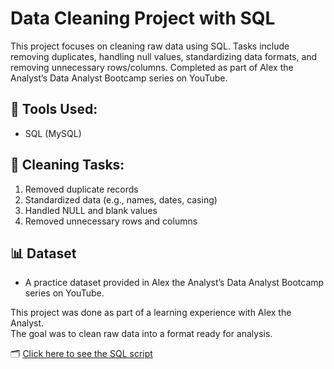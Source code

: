 # Data Cleaning Project with SQL

This project focuses on cleaning raw data using SQL. Tasks include removing duplicates, handling null values, standardizing data formats, and removing unnecessary rows/columns. Completed as part of Alex the Analyst’s Data Analyst Bootcamp series on YouTube.

## 🔧 Tools Used:
- SQL (MySQL)

## 🧼 Cleaning Tasks:
1. Removed duplicate records
2. Standardized data (e.g., names, dates, casing)
3. Handled NULL and blank values
4. Removed unnecessary rows and columns

## 📊 Dataset
- A practice dataset provided in Alex the Analyst’s Data Analyst Bootcamp series on YouTube.

This project was done as part of a learning experience with Alex the Analyst.  
The goal was to clean raw data into a format ready for analysis.

🗂️ [Click here to see the SQL script](https://github.com/Samah-0/SQL-Data-Cleaning-Full-Project/blob/main/Full%20Project%20Data%20Cleaning.sql)

